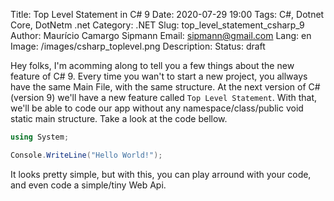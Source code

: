 Title: Top Level Statement in C# 9
Date: 2020-07-29 19:00
Tags: C#, Dotnet Core, DotNetm .net
Category: .NET
Slug: top_level_statement_csharp_9
Author: Maurício Camargo Sipmann
Email: sipmann@gmail.com
Lang: en
Image: /images/csharp_toplevel.png
Description: 
Status: draft

Hey folks, I'm acomming along to tell you a few things about the new feature of C# 9. Every time you wan't to start a new project, you allways have the same Main File, with the same structure. At the next version of C# (version 9) we'll have a new feature called `Top Level Statement`. With that, we'll be able to code our app without any namespace/class/public void static main structure. Take a look at the code bellow.


```c#
using System;

Console.WriteLine("Hello World!");
```


It looks pretty simple, but with this, you can play arround with your code, and even code a simple/tiny Web Api. 
